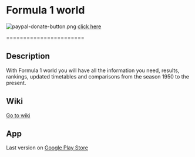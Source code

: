 # Formula 1 world
![paypal-donate-button.png](https://bitbucket.org/repo/A7orjK/images/4010477437-paypal-donate-button.png)
[click here](https://www.paypal.me/GianlucaFattarsi)

=======================

## Description
With Formula 1 world you will have all the information you need, results, rankings, updated timetables and comparisons from the season 1950 to the present.

## Wiki
[Go to wiki](https://github.com/fattazzo/formula-1-world/wiki)

## App
Last version on [Google Play Store](https://play.google.com/store/apps/details?id=com.gmail.fattazzo.formula1world)